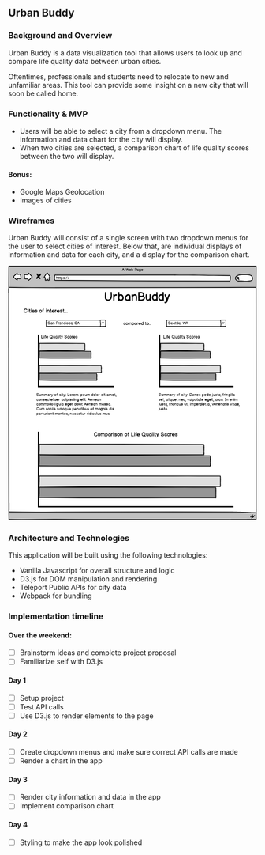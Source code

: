 ## Urban Buddy

### Background and Overview
Urban Buddy is a data visualization tool that allows users to look up and compare life quality data between urban cities.

Oftentimes, professionals and students need to relocate to new and unfamiliar areas. This tool can provide some insight on a new city that will soon be called home.

### Functionality & MVP
* Users will be able to select a city from a dropdown menu. The information and data chart for the city will display.
* When two cities are selected, a comparison chart of life quality scores between the two will display.

#### Bonus:
* Google Maps Geolocation
* Images of cities

### Wireframes
Urban Buddy will consist of a single screen with two dropdown menus for the user to select cities of interest.  Below that, are individual displays of information and data for each city, and a display for the comparison chart.

![wireframe](./ub_wireframe.png)

### Architecture and Technologies
This application will be built using the following technologies:
* Vanilla Javascript for overall structure and logic
* D3.js for DOM manipulation and rendering
* Teleport Public APIs for city data
* Webpack for bundling

### Implementation timeline
#### Over the weekend:
- [ ] Brainstorm ideas and complete project proposal
- [ ] Familiarize self with D3.js

#### Day 1
- [ ] Setup project
- [ ] Test API calls
- [ ] Use D3.js to render elements to the page

#### Day 2
- [ ] Create dropdown menus and make sure correct API calls are made
- [ ] Render a chart in the app

#### Day 3
- [ ] Render city information and data in the app
- [ ] Implement comparison chart

#### Day 4
- [ ] Styling to make the app look polished
